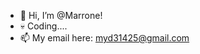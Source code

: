 - 👋 Hi, I’m @Marrone!
- 💀 Coding....
- 📫 My email here: myd31425@gmail.com

<!---
Marrone-Daniel/Marrone-Daniel is a ✨ special ✨ repository because its `README.md` (this file) appears on your GitHub profile.
You can click the Preview link to take a look at your changes.
--->
